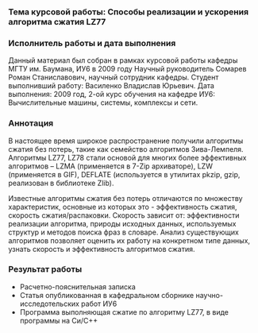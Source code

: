 ### Тема курсовой работы: Способы реализации и ускорения алгоритма сжатия LZ77
### Исполнитель работы и дата выполнения
Данный материал был собран в рамках курсовой работы кафедры МГТУ им. Баумана, ИУ6 в 2009 году
Научный руководитель Сомарев Роман Станиславович, научный сотрудник кафедры.
Студент выполнивший работу: Василенко Владислав Юрьевич.
Дата выполнения: 2009 год, 2-ой курс обучения на кафедре ИУ6: Вычислительные машины, системы, комплексы и сети.
### Аннотация
В настоящее время широкое распространение получили алгоритмы сжатия без потерь, такие как семейство алгоритмов Зива-Лемпеля. Алгоритмы LZ77, LZ78 стали основой для многих более эффективных алгоритмов – LZMA (применяется в 7-Zip архиваторе), LZW (применяется в GIF), DEFLATE (используется в утилитах pkzip, gzip, реализован в библиотеке Zlib).

Известные алгоритмы сжатия без потерь отличаются по множеству характеристик, основные из которых это - эффективность сжатия, скорость сжатия/распаковки. Скорость зависит от: эффективности реализации алгоритма, природы исходных данных, используемых структур и методов поиска фраз в словаре. Анализ существующих алгоритмов позволяет оценить их работу на конкретном типе данных, узнать скорость и эффективность алгоритмов сжатия.
### Результат работы
* Расчетно-пояснительная записка
* Статья опубликованная в кафедральном сборнике научно-исследотельских работ ИУ6
* Программа выполняющая сжатие по алгоритму LZ77, в виде программы на Си/С++
